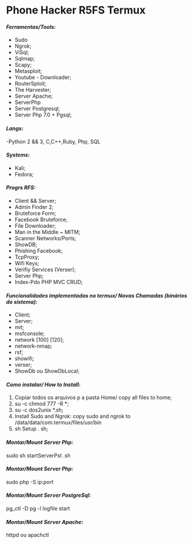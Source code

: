 # **Phone Hacker R5FS Termux**
#### **_Ferramentas/Tools:_**
* Sudo
* Ngrok;
* ViSql;
* Sqlmap;
* Scapy;
* Metasploit;
* Youtube - Downloader;
* RouterSploit;
* The Harvester;
* Server Apache;
* ServerPhp 
* Server Postgresql;
* Server Php 7.0 + Pgsql;

#### **_Langs:_**
-Python 2 && 3, C,C++,Ruby, Php, SQL

#### **_Systems:_**
* Kali;
* Fedora;

#### **_Progrs RFS:_**
* Client && Server;
* Admin Finder 2;
* Bruteforce Form;
* Facebook Bruteforce;
* File Downloader;
* Man in the Middle ~ MITM;
* Scanner Networks/Ports;
* ShowDB;
* Phishing Facebook;
* TcpProxy;
* Wifi Keys;
* Verifiy Services (Verser);
* Server Php;
* Index-Pdo PHP MVC CRUD;

#### **_Funcionalidades implementadas no termux/ Novas Chamadas (binários do sistema):_**
* Client;
* Server;
* mit;
* msfconsole;
* network [100] [120];
* network-nmap;
* rsf;
* showifi;
* verser;
* ShowDb ou ShowDbLocal;

#### **_Como instalar/ How to Install:_**
1. Copiar todos os arquivos p a pasta Home/ copy all files to home;
1. su -c chmod 777 -R *;
1. su -c dos2unix *.sh;
1. Install Sudo and Ngrok: copy sudo and ngrok to /data/data/com.termux/files/usr/bin 
1. sh Setup . sh;

#### **_Montar/Mount Server Php:_**
 sudo sh startServerPst .sh

#### **_Montar/Mount Server Php:_**
 sudo php -S ip:port 
 
#### **_Montar/Mount Server PostgreSql:_**
pg_ctl -D pg -l logfile start

#### **_Montar/Mount Server Apache:_**
 httpd ou apachctl
